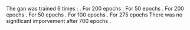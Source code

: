 The gan was trained 6 times :
  . For 200 epochs
  . For 50 epochs
  . For 200 epochs
  . For 50 epochs
  . For 100 epochs
  . For 275 epochs
There was no significant imporvement after 700 epochs .
